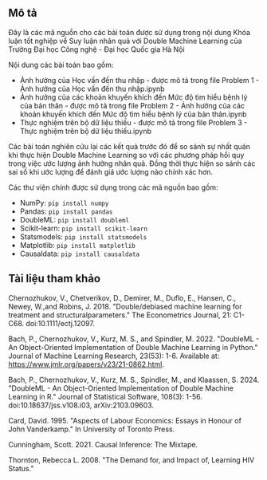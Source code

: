 ## Mô tả
Đây là các mã nguồn cho các bài toán được sử dụng trong nội dung Khóa luận tốt nghiệp về Suy luận nhân quả với Double Machine Learning của Trường Đại học Công nghệ - Đại học Quốc gia Hà Nội

Nội dung các bài toán bao gồm:
- Ảnh hưởng của Học vấn đến thu nhập - được mô tả trong file Problem 1 - Ảnh hưởng của Học vấn đến thu nhập.ipynb
- Ảnh hưởng của các khoản khuyến khích đến Mức độ tìm hiểu bệnh lý của bản thân - được mô tả trong file Problem 2 - Ảnh hưởng của  các khoản khuyến khích đến Mức độ tìm hiểu bệnh lý của bản thân.ipynb
- Thực nghiệm trên bộ dữ liệu thiếu - được mô tả trong file Problem 3 - Thực nghiệm trên bộ dữ liệu thiếu.ipynb

Các bài toán nghiên cứu lại các kết quả trước đó để so sánh sự nhất quán khi thực hiện Double Machine Learning so với các phương pháp hồi quy trong việc ước lượng ảnh hưởng nhân quả. Đồng thời thực hiện so sánh các sai số khi ước lượng để đánh giá ước lượng nào chính xác hơn.

Các thư viện chính được sử dụng trong các mã nguồn bao gồm:
- NumPy: `pip install numpy`
- Pandas: `pip install pandas`
- DoubleML: `pip install doubleml`
- Scikit-learn: `pip install scikit-learn`
- Statsmodels: `pip install statsmodels`
- Matplotlib: `pip install matplotlib`
- Causaldata: `pip install causaldata`

## Tài liệu tham khảo
Chernozhukov, V., Chetverikov, D., Demirer, M., Duflo, E., Hansen, C., Newey, W.,and Robins, J. 2018. "Double/debiased machine learning for treatment and structuralparameters." The Econometrics Journal, 21: C1-C68. doi:10.1111/ectj.12097.

Bach, P., Chernozhukov, V., Kurz, M. S., and Spindler, M. 2022. "DoubleML - An Object-Oriented Implementation of Double Machine Learning in Python." Journal of Machine Learning Research, 23(53): 1-6. Available at: https://www.jmlr.org/papers/v23/21-0862.html.

Bach, P., Chernozhukov, V., Kurz, M. S., Spindler, M., and Klaassen, S. 2024. "DoubleML - An Object-Oriented Implementation of Double Machine Learning in R." Journal of Statistical Software, 108(3): 1-56. doi:10.18637/jss.v108.i03, arXiv:2103.09603.

Card, David. 1995. "Aspects of Labour Economics: Essays in Honour of John Vanderkamp." In University of Toronto Press.

Cunningham, Scott. 2021. Causal Inference: The Mixtape.

Thornton, Rebecca L. 2008. "The Demand for, and Impact of, Learning HIV Status."
